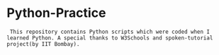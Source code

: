 # Python-Practice
     This repository contains Python scripts which were coded when I learned Python. A special thanks to W3Schools and spoken-tutorial project(by IIT Bombay). 
